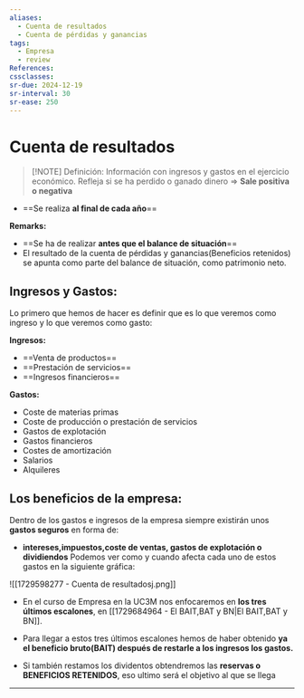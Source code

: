 ```yaml
---
aliases:
  - Cuenta de resultados
  - Cuenta de pérdidas y ganancias
tags:
  - Empresa
  - review
References: 
cssclasses:
sr-due: 2024-12-19
sr-interval: 30
sr-ease: 250
---
```

# Cuenta de resultados

> [!NOTE] Definición: 
> Información con ingresos y gastos en el ejercicio económico. Refleja si se ha perdido o ganado dinero => **Sale positiva o negativa** 
+ ==Se realiza **al final de cada año**==

**Remarks:**
+ ==Se ha de realizar **antes que el balance de situación**==
+ El resultado de la cuenta de pérdidas y ganancias(Beneficios retenidos) se apunta como parte del balance de situación, como patrimonio neto. 
## Ingresos y Gastos:
Lo primero que hemos de hacer es definir que es lo que veremos como ingreso y lo que veremos como gasto:

**Ingresos:**
+ ==Venta de productos==
+ ==Prestación de servicios==
+ ==Ingresos financieros==

**Gastos:** 
+ Coste de materias primas
+ Coste de producción o prestación de servicios
+ Gastos de explotación
+ Gastos financieros
+ Costes de amortización
+ Salarios
+ Alquileres 

## Los beneficios de la empresa:
Dentro de los gastos e ingresos de la empresa siempre existirán unos **gastos seguros** en forma de: 
+ **intereses,impuestos,coste de ventas, gastos de explotación o dividiendos**
Podemos ver como y cuando afecta cada uno de estos gastos en la siguiente gráfica:

![[1729598277 - Cuenta de resultadosj.png]]

+ En el curso de Empresa en la UC3M nos enfocaremos en **los tres últimos escalones**, en [[1729684964 - El BAIT,BAT y BN|El BAIT,BAT y BN]]. 

+ Para llegar a estos tres últimos escalones hemos de haber obtenido **ya el beneficio bruto(BAIT) después de restarle a los ingresos los gastos.**

+ Si también restamos los dividentos obtendremos las **reservas o BENEFICIOS RETENIDOS**, eso ultimo será el objetivo al que se llega 
***